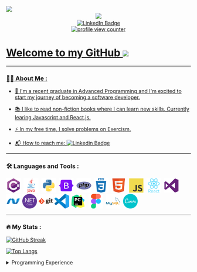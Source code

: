 

<img src="https://capsule-render.vercel.app/api?type=waving&color=0:42047E,50:F67280,100:FFF275&height=300&section=header&text=Kris%20Tribbeck&fontSize=90" />

<div id="header" align="center">
  <img src="https://media.giphy.com/media/WFZvB7VIXBgiz3oDXE/giphy.gif" width="100"/>
</div>

<div id="badges" align="center">
   <a href="https://www.linkedin.com/in/kris-tribbeck-459196225/">
  <img src="https://img.shields.io/badge/LinkedIn-blue?logo=linkedin&logoColor=white&style=for-the-badge" alt="LinkedIn Badge"/>
</div>
    <div id="profileView" align="center">
  <img src="https://komarev.com/ghpvc/?username=KrisTribbeck&color=blue&style=flat-square)" alt="profile view counter"/>
  </div>
  
  <h1>
  Welcome to my GitHub
  <img src="https://media.giphy.com/media/hvRJCLFzcasrR4ia7z/giphy.gif" width="30px"/>
</h1>
  
  ---
### :woman_technologist: About Me :
  - :page_with_curl: I'm a recent graduate in Advanced Programming and I'm excited to start my journey of becoming a software developer.

- :books: I like to read non-fiction books where I can learn new skills. Currently learing Javascript and React.js.

- :zap: In my free time, I solve problems on Exercism.

- :mailbox_with_mail: How to reach me: [![Linkedin Badge](https://img.shields.io/badge/-Kris-blue?style=flat&logo=Linkedin&logoColor=white)](https://www.linkedin.com/in/kris-tribbeck-459196225/)
  
 ---

### :hammer_and_wrench: Languages and Tools :
<div>
  <img src="https://github.com/devicons/devicon/blob/master/icons/csharp/csharp-original.svg" title="C#" alt="C-Sharp" width="40" height="40"/>&nbsp;
  <img src="https://github.com/devicons/devicon/blob/master/icons/java/java-original-wordmark.svg" title="Java" alt="Java" width="40" height="40"/>&nbsp;
  <img src="https://github.com/devicons/devicon/blob/master/icons/python/python-original.svg" title="Python" alt="Python" width="40" height="40"/>&nbsp;
  <img src="https://github.com/devicons/devicon/blob/master/icons/bootstrap/bootstrap-original.svg" title="Bootstrap" alt="Bootstrap" width="40" height="40"/>&nbsp;  
  <img src="https://github.com/devicons/devicon/blob/master/icons/php/php-original.svg" title="PHP" alt="PHP" width="40" height="40"/>&nbsp;  
  <img src="https://github.com/devicons/devicon/blob/master/icons/css3/css3-plain-wordmark.svg"  title="CSS3" alt="CSS" width="40" height="40"/>&nbsp; 
  <img src="https://github.com/devicons/devicon/blob/master/icons/html5/html5-original.svg" title="HTML5" alt="HTML" width="40" height="40"/>&nbsp; 
  <img src="https://github.com/devicons/devicon/blob/master/icons/javascript/javascript-original.svg" title="JavaScript" alt="JavaScript" width="40"height="40"/>&nbsp;
  <img src="https://github.com/devicons/devicon/blob/master/icons/react/react-original-wordmark.svg" title="React" alt="React" width="40" height="40"/>&nbsp;
  <img src="https://github.com/devicons/devicon/blob/master/icons/visualstudio/visualstudio-plain.svg" title="Visual Studio" alt="Visual Studio" width="40" height="40"/>&nbsp;
  <img src="https://github.com/devicons/devicon/blob/master/icons/dot-net/dot-net-original.svg" title="Dot-Net" **alt="Dot-Net" width="40" height="40"/>
  <img src="https://github.com/devicons/devicon/blob/master/icons/dotnetcore/dotnetcore-original.svg" title="Dot-Net-Core" **alt="Dot-Net-Core" width="40"height="40"/>
  <img src="https://github.com/devicons/devicon/blob/master/icons/git/git-original-wordmark.svg" title="Git" **alt="Git" width="40" height="40"/>
  <img src="https://github.com/devicons/devicon/blob/master/icons/vscode/vscode-original.svg" title="VS-Code" **alt="VS-Code" width="40" height="40"/>
  <img src="https://github.com/devicons/devicon/blob/master/icons/pycharm/pycharm-original.svg" title="PyCharm" alt="PyCharm" width="40" height="40"/>&nbsp;
  <img src="https://github.com/devicons/devicon/blob/master/icons/figma/figma-original.svg" title="Figma"  alt="Figma" width="40" height="40"/>&nbsp;
  <img src="https://github.com/devicons/devicon/blob/master/icons/mysql/mysql-original-wordmark.svg" title="MySQL"  alt="MySQL" width="40" height="40"/>&nbsp;
  <img src="https://github.com/devicons/devicon/blob/master/icons/canva/canva-original.svg" title="Canva" **alt="Canva" width="40" height="40"/>

---

### :fire: My Stats :  
[![GitHub Streak](https://github-readme-streak-stats.herokuapp.com?user=KrisTribbeck&theme=dark&date_format=M%20j%5B%2C%20Y%5D&mode=weekly)](https://git.io/streak-stats)

[![Top Langs](https://github-readme-stats.vercel.app/api/top-langs/?username=KrisTribbeck&layout=compact&theme=vision-friendly-dark)](https://github.com/anuraghazra/github-readme-stats)

  
  

  
</div>              
  
  
<details>
<summary> Programming Experience</summary> 

| Back-End | Front-End   | Databases      | Frameworks  | API |
|---------:|-------------|----------------|-------------|-----|
| C#       | HTML        | SQL (MySQL)    | .NET        |REST |
| Java     | CSS         | NoSQL (MongoDB)| ASP.NET MVC |     |
| Python   | Javascript  |                | Bootstrap   |     |
| PHP      |             |                |             |     |
</details>
